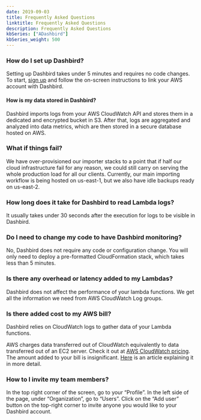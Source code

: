 ```yaml
---
date: 2019-09-03
title: Frequently Asked Questions
linktitle: Frequently Asked Questions
description: Frequently Asked Questions
kbSeries: ["ADashbird"]
kbSeries_weight: 500
---
```


### How do I set up Dashbird?
Setting up Dashbird takes under 5 minutes and requires no code changes. To start, <a href="https://dashbird.io/%23register&sa=D&ust=1567587525025000">sign up</a> and follow the on-screen instructions to link your AWS account with Dashbird.

#### How is my data stored in Dashbird?
Dashbird imports logs from your AWS CloudWatch API and stores them in a dedicated and encrypted bucket in S3. After that, logs are aggregated and analyzed into data metrics, which are then stored in a secure database hosted on AWS.

### What if things fail?
We have over-provisioned our importer stacks to a point that if half our cloud infrastructure fail for any reason, we could still carry on serving the whole production load for all our clients. Currently, our main importing workflow is being hosted on us-east-1, but we also have idle backups ready on us-east-2.

### How long does it take for Dashbird to read Lambda logs?
It usually takes under 30 seconds after the execution for logs to be visible in Dashbird.

### Do I need to change my code to have Dashbird monitoring?
No, Dashbird does not require any code or configuration change. You will only need to deploy a pre-formatted CloudFormation stack, which takes less than 5 minutes.

### Is there any overhead or latency added to my Lambdas?
Dashbird does not affect the performance of your lambda functions. We get all the information we need from AWS CloudWatch Log groups.

### Is there added cost to my AWS bill?
Dashbird relies on CloudWatch logs to gather data of your Lambda functions.

AWS charges data transferred out of CloudWatch equivalently to data transferred out of an EC2 server. Check it out at <a href="https://aws.amazon.com/cloudwatch/pricing/&sa=D&ust=1567587525026000">AWS CloudWatch pricing</a>. The amount added to your bill is insignificant. <a href="https://dashbird.io/blog/saving-money-switching-serverless/">Here</a> is an article explaining it in more detail.

### How to I invite my team members?
In the top right corner of the screen, go to your “Profile”. In the left side of the page, under “Organization”, go to “Users”. Click on the “Add user” button on the top-right corner to invite anyone you would like to your Dashbird account.

